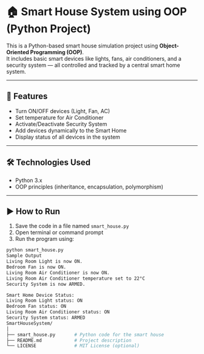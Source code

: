 # 🏠 Smart House System using OOP (Python Project)

This is a Python-based smart house simulation project using **Object-Oriented Programming (OOP)**.  
It includes basic smart devices like lights, fans, air conditioners, and a security system — all controlled and tracked by a central smart home system.

---

## 📌 Features

- Turn ON/OFF devices (Light, Fan, AC)
- Set temperature for Air Conditioner
- Activate/Deactivate Security System
- Add devices dynamically to the Smart Home
- Display status of all devices in the system

---

## 🛠 Technologies Used

- Python 3.x
- OOP principles (inheritance, encapsulation, polymorphism)

---

## ▶️ How to Run

1. Save the code in a file named `smart_house.py`
2. Open terminal or command prompt
3. Run the program using:

```bash
python smart_house.py
Sample Output
Living Room Light is now ON.
Bedroom Fan is now ON.
Living Room Air Conditioner is now ON.
Living Room Air Conditioner temperature set to 22°C
Security System is now ARMED.

Smart Home Device Status:
Living Room Light status: ON
Bedroom Fan status: ON
Living Room Air Conditioner status: ON
Security System status: ARMED
SmartHouseSystem/
│
├── smart_house.py       # Python code for the smart house
├── README.md            # Project description
└── LICENSE              # MIT License (optional)
